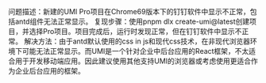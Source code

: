 问题描述：新建的UMI Pro项目在Chrome69版本下的钉钉软件中显示不正常，包括antd组件无法正常显示。
复现步骤：使用pnpm dlx create-umi@latest创建项目，并选择Pro项目。项目完成后，运行时发现正常，但在钉钉软件中显示不正常。
解决方法：由于antd默认使用的css in js和现代css技术，在非现代浏览器环境下可能无法正常显示。而UMI是一个针对企业中后台应用的React框架，不太适合用于开发移动端应用。因此建议使用其他支持UMI的浏览器或考虑使用更适合作为企业后台应用的框架。
